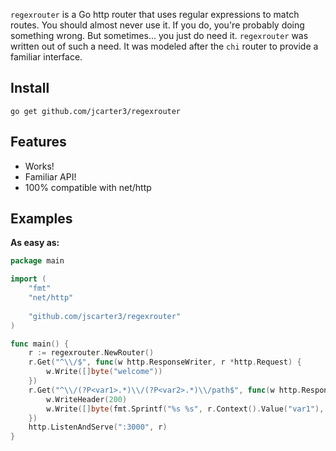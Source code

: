 `regexrouter` is a Go http router that uses regular expressions to match routes. You should almost never
use it. If you do, you're probably doing something wrong. But sometimes... you just do need it.
`regexrouter` was written out of such a need. It was modeled after the `chi` router to provide a familiar
interface.

## Install

```shell
go get github.com/jcarter3/regexrouter
```

## Features

* Works!
* Familiar API!
* 100% compatible with net/http

## Examples

**As easy as:**

```go
package main

import (
	"fmt"
	"net/http"
    
	"github.com/jscarter3/regexrouter"
)

func main() {
	r := regexrouter.NewRouter()
	r.Get("^\\/$", func(w http.ResponseWriter, r *http.Request) {
		w.Write([]byte("welcome"))
	})
	r.Get("^\\/(?P<var1>.*)\\/(?P<var2>.*)\\/path$", func(w http.ResponseWriter, r *http.Request) {
		w.WriteHeader(200)
		w.Write([]byte(fmt.Sprintf("%s %s", r.Context().Value("var1"), r.Context().Value("var2"))))
	})
	http.ListenAndServe(":3000", r)
}
```
